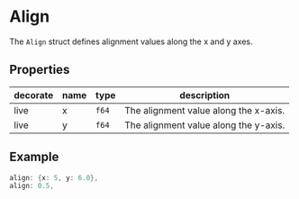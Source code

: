 # Align

The `Align` struct defines alignment values along the x and y axes.

## Properties
|decorate|name|type|description|
|--|--|--|--|
|live| x| `f64`| The alignment value along the x-axis. |
|live| y| `f64`| The alignment value along the y-axis. |

## Example

```rust
align: {x: 5, y: 6.0},
align: 0.5,
```